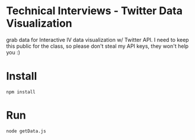 # Technical Interviews - Twitter Data Visualization
grab data for Interactive IV data visualization w/ Twitter API.
I need to keep this public for the class, so please don't steal my API keys, they won't help you :)

# Install
`npm install`

# Run
`node getData.js`
